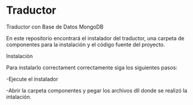 # Traductor
Traductor con Base de Datos MongoDB 

 En este repositorio encontrará el instalador del traductor,  una carpeta de componentes para la instalación y el código fuente del proyecto.
  
 Instalación
 
  Para instalarlo correctament correctamente siga los siguientes pasos:
  
  -Ejecute el instalador  
  
  -Abrir la carpeta componentes y pegar los archivos dll donde se realizó la intalación.
  
  
  
  
